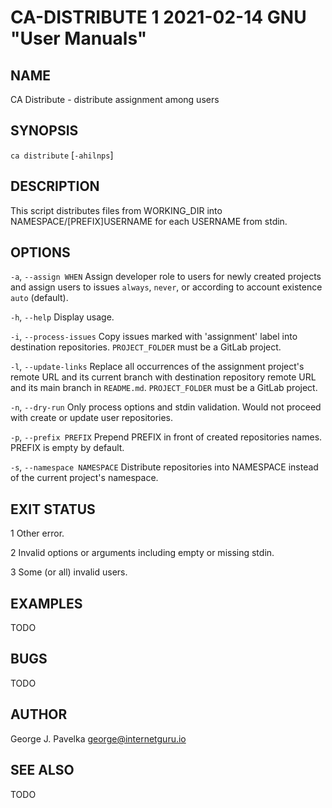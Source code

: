 # CA-DISTRIBUTE 1 2021-02-14 GNU "User Manuals"

## NAME

CA Distribute - distribute assignment among users

## SYNOPSIS

`ca distribute` [`-ahilnps`]

## DESCRIPTION

This script distributes files from WORKING_DIR into NAMESPACE/[PREFIX]USERNAME for each USERNAME from stdin.

## OPTIONS

`-a`, `--assign WHEN`
       Assign developer role to users for newly created projects and assign users to issues `always`, `never`, or according to account existence `auto` (default).

`-h`, `--help`
       Display usage.

`-i`, `--process-issues`
       Copy issues marked with 'assignment' label into destination repositories. `PROJECT_FOLDER` must be a GitLab project.

`-l`, `--update-links`
       Replace all occurrences of the assignment project's remote URL and its current branch with destination repository remote URL and its main branch in `README.md`. `PROJECT_FOLDER` must be a GitLab project.

`-n`, `--dry-run`
       Only process options and stdin validation. Would not proceed with create or update user repositories.

`-p`, `--prefix PREFIX`
       Prepend PREFIX in front of created repositories names. PREFIX is empty by default.

`-s`, `--namespace NAMESPACE`
       Distribute repositories into NAMESPACE instead of the current project's namespace.

## EXIT STATUS

1      Other error.

2      Invalid options or arguments including empty or missing stdin.

3      Some (or all) invalid users.

## EXAMPLES

TODO

## BUGS

TODO

## AUTHOR

George J. Pavelka <george@internetguru.io>

## SEE ALSO

TODO
